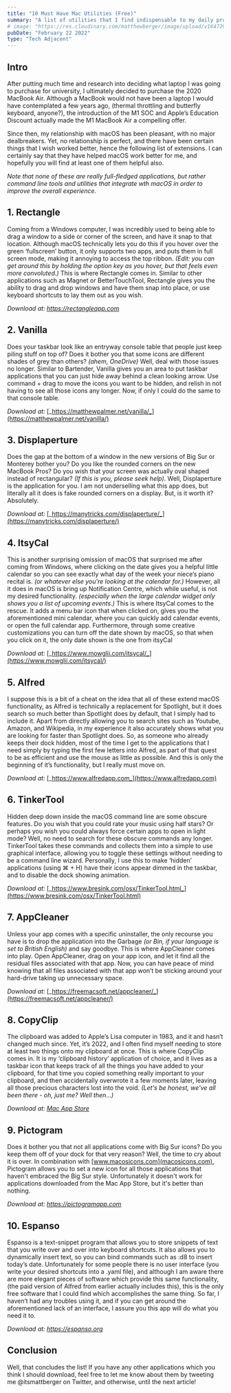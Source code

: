 ```yaml
---
title: "10 Must Have Mac Utilities (Free)"
summary: "A list of utilities that I find indispensable to my daily productivity"
# image: "https://res.cloudinary.com/matthewberger/image/upload/v1647293359/howard_bouchevereau_S2r2_Ex8jv2o_unsplash_9d5e93e9ab.jpg"
pubDate: "February 22 2022"
type: "Tech Adjacent"
---
```


## Intro

After putting much time and research into deciding what laptop I was going to purchase for university, I ultimately decided to purchase the 2020 MacBook Air. Although a MacBook would not have been a laptop I would have contemplated a few years ago, (thermal throttling and butterfly keyboard, anyone?), the introduction of the M1 SOC and Apple’s Education Discount actually made the M1 MacBook Air a compelling offer.

Since then, my relationship with macOS has been pleasant, with no major dealbreakers. Yet, no relationship is perfect, and there have been certain things that I wish worked better, hence the following list of extensions. I can certainly say that they have helped macOS work better for me, and hopefully you will find at least one of them helpful also.

_Note that none of these are really full-fledged applications, but rather command line tools and utilities that integrate wth macOS in order to improve the overall experience._

## 1. Rectangle

Coming from a Windows computer, I was incredibly used to being able to drag a window to a side or corner of the screen, and have it snap to that location. Although macOS technically lets you do this if you hover over the green ‘fullscreen’ button, it only supports two apps, and puts them in full screen mode, making it annoying to access the top ribbon. _(Edit: you can get around this by holding the option key as you hover, but that feels even more convoluted.)_ This is where Rectangle comes in. Similar to other applications such as Magnet or BetterTouchTool, Rectangle gives you the ability to drag and drop windows and have them snap into place, or use keyboard shortcuts to lay them out as you wish.

_Download at:_ [_https://rectangleapp.com_](https://rectangleapp.com)

## 2. Vanilla

Does your taskbar look like an entryway console table that people just keep piling stuff on top of? Does it bother you that some icons are different shades of grey than others? _(ahem, OneDrive)_ Well, deal with those issues no longer. Similar to Bartender, Vanilla gives you an area to put taskbar applications that you can just hide away behind a clean looking arrow. Use command + drag to move the icons you want to be hidden, and relish in not having to see all those icons any longer. Now, if only I could do the same to that console table.

_Download at:_ [_https://matthewpalmer.net/vanilla/_](https://matthewpalmer.net/vanilla/)

## 3. Displaperture

Does the gap at the bottom of a window in the new versions of Big Sur or Monterey bother you? Do you like the rounded corners on the new MacBook Pros? Do you wish that your screen was actually oval shaped instead of rectangular? _(If this is you, please seek help)_. Well, Displaperture is the application for you. I am not underselling what this app does, but literally all it does is fake rounded corners on a display. But, is it worth it? Absolutely.

_Download at:_ [_https://manytricks.com/displaperture/_](https://manytricks.com/displaperture/)

## 4. ItsyCal

This is another surprising omission of macOS that surprised me after coming from Windows, where clicking on the date gives you a helpful little calendar so you can see exactly what day of the week your niece’s piano recital is. _(or whatever else you're looking at the calendar for.)_ However, all it does in macOS is bring up Notification Centre, which while useful, is not my desired functionality. _(especially when the large calendar widget only shows you a list of upcoming events.)_ This is where ItsyCal comes to the rescue. It adds a menu bar icon that when clicked on, gives you the aforementioned mini calendar, where you can quickly add calendar events, or open the full calendar app. Furthermore, through some creative customizations you can turn off the date shown by macOS, so that when you click on it, the only date shown is the one from itsyCal

_Download at:_ [_https://www.mowglii.com/itsycal/_](https://www.mowglii.com/itsycal/)

## 5. Alfred

I suppose this is a bit of a cheat on the idea that all of these extend macOS functionality, as Alfred is technically a replacement for Spotlight, but it does search so much better than Spotlight does by default, that I simply had to include it. Apart from directly allowing you to search sites such as Youtube, Amazon, and Wikipedia, in my experience it also accurately shows what you are looking for faster than Spotlight does. So, as someone who already keeps their dock hidden, most of the time I get to the applications that I need simply by typing the first few letters into Alfred, as part of that quest to be as efficient and use the mouse as little as possible. And this is only the beginning of it’s functionality, but I really must move on.

_Download at:_ [_https://www.alfredapp.com_](https://www.alfredapp.com)

## 6. TinkerTool

Hidden deep down inside the macOS command line are some obscure features. Do you wish that you could rate your music using half stars? Or perhaps you wish you could always force certain apps to open in light mode? Well, no need to search for these obscure commands any longer. TinkerTool takes these commands and collects them into a simple to use graphical interface, allowing you to toggle these settings without needing to be a command line wizard. Personally, I use this to make ‘hidden’ applications (using ⌘ + H) have their icons appear dimmed in the taskbar, and to disable the dock showing animation.

_Download at:_ [_https://www.bresink.com/osx/TinkerTool.html_](https://www.bresink.com/osx/TinkerTool.html)

## 7. AppCleaner

Unless your app comes with a specific uninstaller, the only recourse you have is to drop the application into the Garbage _(or Bin, if your language is set to British English)_ and say goodbye. This is where AppCleaner comes into play. Open AppCleaner, drag on your app icon, and let it find all the residual files associated with that app. Now, you can have peace of mind knowing that all files associated with that app won’t be sticking around your hard-drive taking up unnecessary space.

_Download at:_ [_https://freemacsoft.net/appcleaner/_](https://freemacsoft.net/appcleaner/)

## 8. CopyClip

The clipboard was added to Apple’s Lisa computer in 1983, and it and hasn’t changed much since. Yet, it’s 2022, and I often find myself needing to store at least two things onto my clipboard at once. This is where CopyClip comes in. It is my ‘clipboard history’ application of choice, and it lives as a taskbar icon that keeps track of all the things you have added to your clipboard, for that time you copied something really important to your clipboard, and then accidentally overwrote it a few moments later, leaving all those precious characters lost into the void. _(Let's be honest, we've all been there - oh, just me? Well then_…_)_

_Download at:_ [_Mac App Store_](https://apps.apple.com/ca/app/copyclip-clipboard-history/id595191960?mt=12)

## 9. Pictogram

Does it bother you that not all applications come with Big Sur icons? Do you keep them off of your dock for that very reason? Well, the time to cry about it is over. In combination with [www.macosicons.com](macosicons.com), Pictogram allows you to set a new icon for all those applications that haven't embraced the Big Sur style. Unfortunately it doesn't work for applications downloaded from the Mac App Store, but it's better than nothing.

_Download at:_ [_https://pictogramapp.com_](https://pictogramapp.com)

## 10. Espanso

Espanso is a text-snippet program that allows you to store snippets of text that you write over and over into keyboard shortcuts. It also allows you to dynamically insert text, so you can bind commands such as :d8 to insert today’s date. Unfortunately for some people there is no user interface (you write your desired shortcuts into a .yaml file), and although I am aware there are more elegant pieces of software which provide this same functionality, (the paid version of Alfred from earlier actually includes this), this is the only free software that I could find which accomplishes the same thing. So far, I haven’t had any troubles using it, and if you can get around the aforementioned lack of an interface, I assure you this app will do what you need it to.

_Download at:_ [_https://espanso.org_](https://espanso.org)

## Conclusion

Well, that concludes the list! If you have any other applications which you think I should download, feel free to let me know about them by tweeting me @itsmattberger on Twitter, and otherwise, until the next article!
